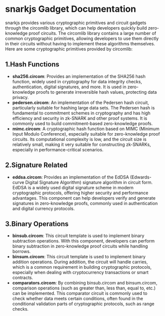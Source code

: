 # snarkjs Gadget Documentation
snarkjs provides various cryptographic primitives and circuit gadgets through the circomlib library, which can help developers quickly build zero-knowledge proof circuits. The circomlib library contains a large number of common cryptographic primitives, allowing developers to use them directly in their circuits without having to implement these algorithms themselves. Here are some cryptographic primitives provided by circomlib:

## 1.**Hash Functions**

- **sha256.circom**: Provides an implementation of the SHA256 hash function, widely used in cryptography for data integrity checks, authentication, digital signatures, and more. It is used in zero-knowledge proofs to generate irreversible hash values, protecting data privacy.
- **pedersen.circom**: An implementation of the Pedersen hash circuit, particularly suitable for hashing large data sets. The Pedersen hash is fundamental to commitment schemes in cryptography and has high efficiency and security in zk-SNARK and other proof systems. It is commonly used to build commitment-based zero-knowledge proofs.
- **mimc.circom**: A cryptographic hash function based on MIMC (Minimum Input Modulo Conference), especially suitable for zero-knowledge proof circuits. Its computational complexity is low, and the circuit size is relatively small, making it very suitable for constructing zk-SNARKs, especially in performance-critical scenarios.

## 2.**Signature Related**

- **eddsa.circom**: Provides an implementation of the EdDSA (Edwards-curve Digital Signature Algorithm) signature algorithm in circuit form. EdDSA is a widely used digital signature scheme in modern cryptographic protocols, offering higher security and performance advantages. This component can help developers verify and generate signatures in zero-knowledge proofs, commonly used in authentication and digital currency protocols.

## 3.**Binary Operations**

- **binsub.circom**: This circuit template is used to implement binary subtraction operations. With this component, developers can perform binary subtraction in zero-knowledge proof circuits while handling borrows.
 - **binsum.circom**: This circuit template is used to implement binary addition operations. During addition, the circuit will handle carries, which is a common requirement in building cryptographic protocols, especially when dealing with cryptocurrency transactions or smart contracts.
  - **comparators.circom**: By combining binsub.circom and binsum.circom, comparison operations (such as greater than, less than, equal to, etc.) can be implemented. This comparator circuit is commonly used to check whether data meets certain conditions, often found in the conditional validation parts of cryptographic protocols, such as range checks.

